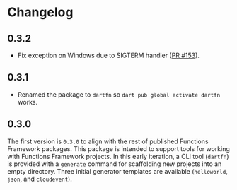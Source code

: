# Changelog

## 0.3.2

- Fix exception on Windows due to SIGTERM handler ([PR #153]).

## 0.3.1

- Renamed the package to `dartfn` so `dart pub global activate dartfn` works.

## 0.3.0

The first version is `0.3.0` to align with the rest of published Functions
Framework packages. This package is intended to support tools for working with
Functions Framework projects. In this early iteration, a CLI tool (`dartfn`) is
provided with a `generate` command for scaffolding new projects into an empty
directory. Three initial generator templates are available (`helloworld`,
`json`, and `cloudevent`).

<!-- Reference links -->
[pr #153]:
https://github.com/GoogleCloudPlatform/functions-framework-dart/issues/151

